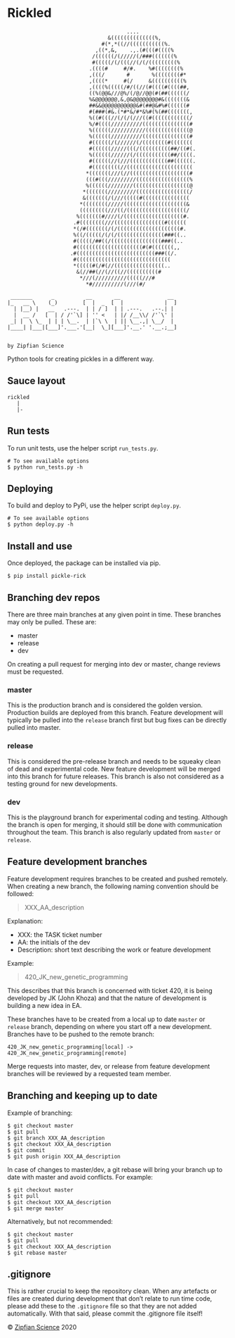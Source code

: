 # Rickled
```
                                      ....                                      
                                &((((((((((((((%,                               
                              #(*,*((//(((((((((((%.                            
                            ,((*,&,    .,.(#(((#((((%                           
                           /((((((/(/////(/###(((((((%                          
                           #(((((/(/(((//(/(/(((((((((%                         
                          .((((#     #/#.    %#((((((((%                        
                          ,(((/       #       %((((((((#*                       
                          ,((((*     #(/     &((((((((((%                       
                          ,((((%(((((/#/((//(#((((#((((##,                      
                          ((%(@@&///@%/(/@//@@(#(##((((((/                      
                          %&@@@@@@@,&,@&@@@@@@@@#&(((((((&                      
                          ##&&@@@@@@@@@@@&#(##@&#%#((((((#                      
                          #(###(#&.(*#*&/#*&%#(%(##(((((((,                     
                          %((#(((//(/(/(///((#((((((((((((/                     
                          %/#((((//////////(((((((((((((((#                     
                          %((((((///////////((((((((((((((@                     
                          %((((((//////////(((((((((((((((#                     
                          #((((((/(//////(/((((((((#(((((((                     
                          #((((((/////(((/((((((((((##/((#(.                    
                          %((((((//////(/(((((((((((##/((((.                    
                          #((((((//(///((((((((((((##((((((.                    
                          #(((((((((//(((((((((((((((((((((                     
                         *(((((((///(//(((((((((((((((((((#                     
                         (((#(((/////////(((((((((((((((((%                     
                         %((((((////////((((((((((((((((((@                     
                        *(((((((/////////(((((((((((((((((/                     
                        &(((((((/(///(((((#(((((((((((((((                      
                       *((((((((/////((((((((((((((((((((&                      
                       (((((((((///((/(((((((((((((((((((/                      
                      %(((((((#////(/(((((((((((((((((((#.                      
                     .#((((((((///((((((((((((((((#((((((                       
                     *(/#(((((((/(/((((((((((((((((((((#.                       
                     %((/(((((/(/(/(((((((((((((((###((..                       
                     #(((((/##((/((((((((((((((((###((..                        
                     #(((((((((((((((((((((#(#(((((((,,                         
                    .#(((((((((((((((((((((((((###((/.                          
                     #((((((((((((((((((((((((((((((                            
                     *(((((#(/#(//((((((((((((((((..                            
                      &(//##(//(//((//((((((((((#                               
                       *///(//////////(((((///#                                 
                         *#//////////(///(#/                                     

 _______      _          __       __               __  
|_   __ \    (_)        [  |  _  [  |             |  ] 
  | |__) |   __   .---.  | | / ]  | | .---.   .--.| |  
  |  __ /   [  | / /'`\] | '' <   | |/ /__\\/ /'`\' |  
 _| |  \ \_  | | | \__.  | |`\ \  | || \__.,| \__/  |  
|____| |___|[___]'.___.'[__|  \_][___]'.__.' '.__.;__] 
                                                       

by Zipfian Science                               
```
Python tools for creating pickles in a different way.

## Sauce layout

```
rickled
   |
   |- 
```
## Run tests

To run unit tests, use the helper script `run_tests.py`.

```shell script
# To see available options
$ python run_tests.py -h
```

## Deploying

To build and deploy to PyPi, use the helper script `deploy.py`.

```shell script
# To see available options
$ python deploy.py -h
```

## Install and use

Once deployed, the package can be installed via pip.

```shell script
$ pip install pickle-rick
```

## Branching dev repos 

There are three main branches at any given point in time. These branches may only be pulled. These are:

- master
- release
- dev

On creating a pull request for merging into dev or master, change reviews must be requested. 

### master

This is the production branch and is considered the golden version. Production builds are deployed from this branch. Feature development will typically be pulled into the `release` branch first but bug fixes can be directly pulled into master. 

### release

This is considered the pre-release branch and needs to be squeaky clean of dead and experimental code. New feature development will be merged into this branch for future releases. This branch is also not considered as a testing ground for new developments. 

### dev

This is the playground branch for experimental coding and testing. Although the branch is open for merging, it should still be done with communication throughout the team. This branch is also regularly updated from `master` or `release`. 

## Feature development branches

Feature development requires branches to be created and pushed remotely. When creating a new branch, the following naming convention should be followed:

> XXX_AA_description

Explanation: 
- XXX: the TASK ticket number
- AA: the initials of the dev
- Description: short text describing the work or feature development

Example:

> 420_JK_new_genetic_programming

This describes that this branch is concerned with ticket 420, it is being developed by JK (John Khoza) and that the nature of development is building a new idea in EA.

These branches have to be created from a local up to date `master` or `release` branch, depending on where you start off a new development. Branches have to be pushed to the remote branch:  

`420_JK_new_genetic_programming[local] -> 420_JK_new_genetic_programming[remote]`

Merge requests into master, dev, or release from feature development branches will be reviewed by a requested team member.

## Branching and keeping up to date

Example of branching:

```shell script
$ git checkout master
$ git pull
$ git branch XXX_AA_description
$ git checkout XXX_AA_description
$ git commit
$ git push origin XXX_AA_description
```

In case of changes to master/dev, a git rebase will bring your branch up to date with master and avoid conflicts. For example:

```shell script
$ git checkout master
$ git pull
$ git checkout XXX_AA_description
$ git merge master
```
Alternatively, but not recommended:

```shell script
$ git checkout master
$ git pull
$ git checkout XXX_AA_description
$ git rebase master
```

## .gitignore

This is rather crucial to keep the repository clean. When any artefacts or files are created during development that don’t relate to run time code, please add these to the `.gitignore` file so that they are not added automatically. With that said, please commit the .gitignore file itself!


© [Zipfian Science](https://zipfian.science) 2020
